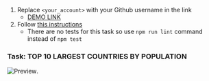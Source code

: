 1. Replace `<your_account>` with your Github username in the link
    - [DEMO LINK](https://Dyakovich-R.github.io/js_get_data_DOM/)
2. Follow [this instructions](https://mate-academy.github.io/layout_task-guideline/)
    - There are no tests for this task so use `npm run lint` command instead of `npm test`

### Task: TOP 10 LARGEST COUNTRIES BY POPULATION

<!--Привіт!У цьому завданні вам потрібно проаналізувати дані зі списку, а виходячи з нього, отримувати середню та загальну вартість.
Не потрібно змінювати стилі або макет HTML у цьому завданні.Змінити лише `file.js` файл.

Кроки для цього виклику:
1. Отримайте всі текстові дані від `span` з класом` населення '
2. Переконайтесь, що заданий рядок може бути перетворений на число і перетворити його на номер.
3. Обчисліть середню та загальну вартість на основі розбору чисел.
4. Замініть `Обчисліть його!` За допомогою обчислених середніх чисел у `span` на класах` середня населення 'та `загальна популяція'.
5. Обчислені числа `` `` `` загальні `` повинні бути відокремлені [тисячами сепаратора] (https://chortle.ccsu.edu/java5/notes/chap24b/ch24b_9.html) (такий же числовий стиль, що і представлені популяції).
6. Вітаємо, товариш!Ти зробив це!-->

![Preview](./src/images/preview.png).
